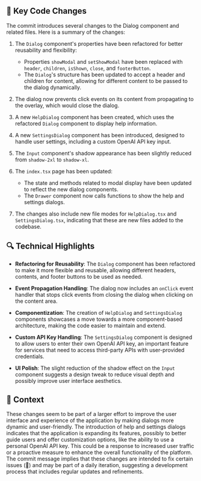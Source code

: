 ## 💄 Key Code Changes

The commit introduces several changes to the Dialog component and related files. Here is a summary of the changes:

1. The `Dialog` component's properties have been refactored for better reusability and flexibility:
    - Properties `showModal` and `setShowModal` have been replaced with `header`, `children`, `isShown`, `close`, and `footerButton`.
    - The `Dialog`'s structure has been updated to accept a header and children for content, allowing for different content to be passed to the dialog dynamically.

2. The dialog now prevents click events on its content from propagating to the overlay, which would close the dialog.

3. A new `HelpDialog` component has been created, which uses the refactored `Dialog` component to display help information.

4. A new `SettingsDialog` component has been introduced, designed to handle user settings, including a custom OpenAI API key input.

5. The `Input` component's shadow appearance has been slightly reduced from `shadow-2xl` to `shadow-xl`.

6. The `index.tsx` page has been updated:
    - The state and methods related to modal display have been updated to reflect the new dialog components.
    - The `Drawer` component now calls functions to show the help and settings dialogs.

7. The changes also include new file modes for `HelpDialog.tsx` and `SettingsDialog.tsx`, indicating that these are new files added to the codebase.

## 🔍 Technical Highlights

- **Refactoring for Reusability**: The `Dialog` component has been refactored to make it more flexible and reusable, allowing different headers, contents, and footer buttons to be used as needed.

- **Event Propagation Handling**: The dialog now includes an `onClick` event handler that stops click events from closing the dialog when clicking on the content area.

- **Componentization**: The creation of `HelpDialog` and `SettingsDialog` components showcases a move towards a more component-based architecture, making the code easier to maintain and extend.

- **Custom API Key Handling**: The `SettingsDialog` component is designed to allow users to enter their own OpenAI API key, an important feature for services that need to access third-party APIs with user-provided credentials.

- **UI Polish**: The slight reduction of the shadow effect on the `Input` component suggests a design tweak to reduce visual depth and possibly improve user interface aesthetics.

## 📝 Context

These changes seem to be part of a larger effort to improve the user interface and experience of the application by making dialogs more dynamic and user-friendly. The introduction of help and settings dialogs indicates that the application is expanding its features, possibly to better guide users and offer customization options, like the ability to use a personal OpenAI API key. This could be a response to increased user traffic or a proactive measure to enhance the overall functionality of the platform. The commit message implies that these changes are intended to fix certain issues (🐛) and may be part of a daily iteration, suggesting a development process that includes regular updates and refinements.